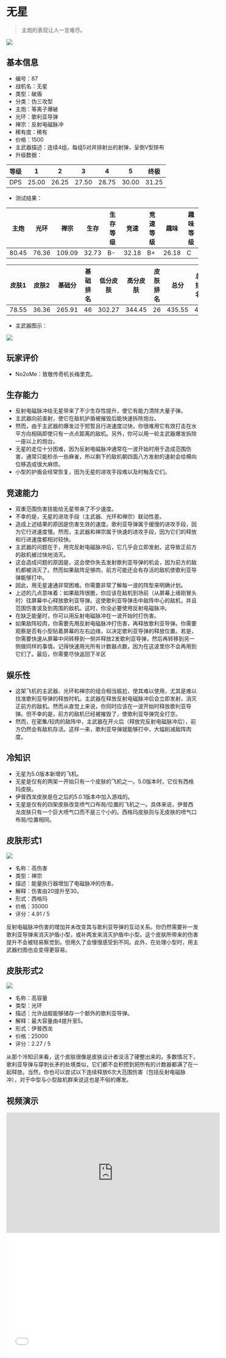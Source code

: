 # 无星

> 主炮的表现让人一言难尽。

<img src="/ships/ship_87.png" style={{zoom:1}}/>

## 基本信息

- 编号：87
- 战机名：无星
- 类型：破盾
- 分类：伪三攻型
- 主炮：等离子爆破
- 光环：歌利亚导弹
- 禅宗：反射电磁脉冲
- 稀有度：稀有
- 价格：1500
- 主武器描述：连续4组，每组5对并排射出的射弹，呈倒V型排布
- 升级数据：

| 等级 | 1 | 2 | 3 | 4 | 5 | 终极 |
|--|--|--|--|--|--|--|
| DPS | 25.00 | 26.25 | 27.50 | 28.75 | 30.00 | 31.25 |

- 测试结果：

| 主炮 | 光环 | 禅宗 | 生存 | 生存等级 | 竞速 | 竞速等级 | 趣味 | 趣味等级 |
|--|--|--|--|--|--|--|--|--|
| 80.45 | 76.36 | 109.09 | 32.73 | B- | 32.18 | B+ | 26.18 | C |

| 皮肤1 | 皮肤2 | 基础分 | 基础排名 | 低分皮肤 | 高分皮肤 | 皮肤排名 | 总分 | 总排名 |
|--|--|--|--|--|--|--|--|--|
| 78.55 | 36.36 | 265.91 | 46 | 302.27 | 344.45 | 26 | 435.55 | 40 |

- 主武器图示：

<img src="/illustration/main_87.gif" style={{zoom:1}}/>

## 玩家评价

- No2oMe：致敬传奇机长梅里克。

## 生存能力

- 反射电磁脉冲给无星带来了不少生存性提升，使它有能力清除大量子弹。
- 主武器向前直射，使它在敌机护盾被摧毁后能快速拆除炮台。
- 然而，由于主武器的爆发过于短暂且行进速度过快，你很难用它有效打击在水平方向相隔即使只有一点点距离的敌机。另外，你可以用一轮主武器爆发拆除一座以上的炮台。
- 无星的走位十分困难，因为反射电磁脉冲通常在一波开始时用于造成范围伤害，通常只能秒杀一些麻雀，所以剩下的敌机朝四面八方发射的速射会给横向位移造成很大麻烦。
- 小型的护盾会经常恢复，因为无星的进攻手段难以及时触及它们。

## 竞速能力

- 双重范围伤害技能给无星带来了不少速度。
- 不幸的是，无星的进攻手段（主武器、光环和禅宗）联动性差。
- 造成上述结果的原因是伤害生效的速度。歌利亚导弹属于缓慢的进攻手段，因为它行进速度慢。然而，主武器和禅宗属于快速的进攻手段，因为它们的释放和行进速度都相对较快。
- 主武器的问题在于，用完反射电磁脉冲后，它几乎会立即发射。这导致正前方的敌机被过快地消灭。
- 这会造成问题的原因是，这会使你失去发射歌利亚导弹的机会，因为前方的敌机都被消灭了。然而如果敌阵足够肉，前方可能还会有存活的敌机使歌利亚导弹能够打中。
- 因此，用无星速通非常困难。你需要非常了解每一波的阵型来明确计划。
- 上述的几点意味着：如果敌阵很脆，你应该在敌机到场前（从屏幕上缘刚冒头时）往屏幕中心释放歌利亚导弹。这使歌利亚导弹击中敌阵中心的敌机，并且范围伤害波及到周围的敌机。这时，你没必要使用反射电磁脉冲。
- 在缺乏能量时，你可以用反射电磁脉冲在一波开始时打伤害。
- 如果敌阵较肉，你需要先用反射电磁脉冲打伤害，再释放歌利亚导弹。你需要观察是否有小型贴着屏幕的左右边缘，以决定歌利亚导弹的释放位置。若是，你需要快速从屏幕中间转移到一侧并释放2发歌利亚导弹，然后再转移到另一侧做同样的事情。记得快速用光所有计数器点数，因为在这波里你不会再用到它们了。最后，你需要尽快返回下半区

## 娱乐性

- 这架飞机的主武器、光环和禅宗的组合相当尴尬，使其难以使用，尤其是难以找准歌利亚导弹的释放时机。主武器在释放反射电磁脉冲后会立即发射，消灭正前方的敌机。然而从直觉上来说，你同时应该在一波开始时释放歌利亚导弹。但不幸的是，前方的敌机已经被摧毁了，使歌利亚导弹完全打空。
- 然而，在密集/较肉的敌阵中，主武器在开火后（释放完反射电磁脉冲后），前方仍然会有敌机存活。这样一来，歌利亚导弹就能够打中，大幅削减敌阵肉度。

## 冷知识

- 无星为5.0版本新增的飞机。
- 无星是仅有的两架一开始只有一个皮肤的飞机之一。5.0版本时，它仅有西格玛皮肤。
- 伊普西龙皮肤是在之后的5.0.1版本中加入游戏的。
- 无星是仅有的四架皮肤改变喷气口布局/位置的飞机之一。具体来说，伊普西龙皮肤只有一个巨大喷气口而不是三个小的。西格玛皮肤则与无皮肤的喷气口布局/位置相同。

## 皮肤形式1

<img src="/ships/ship_87_apex_1.png" style={{zoom:1}}/>

- 名称：高伤害
- 类型：禅宗
- 描述：能量执行器增加了电磁脉冲的伤害。
- 解释：伤害由20提升至30。
- 形式：西格玛
- 价格：35000
- 评分：4.91 / 5

反射电磁脉冲伤害的增加并未改变其与歌利亚导弹的互动关系。你仍然需要补一发歌利亚导弹来消灭护盾小型，或补两发来消灭护盾中小型。这个皮肤所带来的伤害提升不会被轻易察觉到，但用久了会慢慢感受到不同。此外，在处理小型时，用主武器扫图也会变得更容易。

## 皮肤形式2

<img src="/ships/ship_87_apex_2.png" style={{zoom:1}}/>

- 名称：高容量
- 类型：光环
- 描述：允许战舰能够储存一个额外的歌利亚导弹。
- 解释：最大容量由4提升至5。
- 形式：伊普西龙
- 价格：25000
- 评分：2.27 / 5

从那个冷知识来看，这个皮肤很像是皮肤设计者没活了硬整出来的。多数情况下，歌利亚导弹与穿刺长矛的处境类似，它们都不会积攒到把所有的计数器都满了在一起释放。当然，你也可以尝试以下连续释放6次大范围伤害（包括反射电磁脉冲），对于中型与小型敌机群来说这也是不俗的爆发。

## 视频演示

<iframe width="560" height="315" src="https://www.youtube.com/embed/f6iBqe_ISjI?si=DaWOooqVwDT2NV8x" title="YouTube video player" frameborder="0" allow="accelerometer; autoplay; clipboard-write; encrypted-media; gyroscope; picture-in-picture; web-share" referrerpolicy="strict-origin-when-cross-origin" allowfullscreen></iframe>

<br/>

<iframe width="560" height="315" src="//player.bilibili.com/player.html?aid=395861578&bvid=BV1jo4y1B786&cid=1049425966&p=1&autoplay=false" scrolling="no" border="0" frameborder="no" allow="accelerometer; autoplay; clipboard-write; encrypted-media; gyroscope; picture-in-picture; web-share" framespacing="0" allowfullscreen="true"> </iframe>